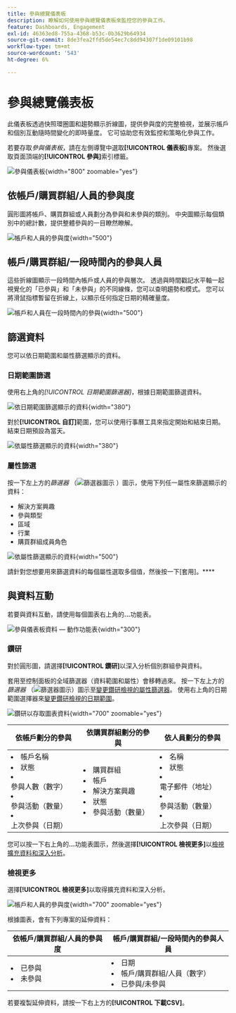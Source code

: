 ```yaml
---
title: 參與總覽儀表板
description: 瞭解如何使用參與總覽儀表板來監控您的參與工作。
feature: Dashboards, Engagement
exl-id: 46363ed8-755a-4368-b53c-0b3629b64934
source-git-commit: 8de3fea2ffd5de54ec7c8dd94307f1de09101b98
workflow-type: tm+mt
source-wordcount: '543'
ht-degree: 6%

---
```


# 參與總覽儀表板

此儀表板透過快照環圈圖和趨勢顯示折線圖，提供參與度的完整檢視，並展示帳戶和個別互動隨時間變化的即時量度。 它可協助您有效監控和策略化參與工作。

若要存取&#x200B;_參與儀表板_，請在左側導覽中選取&#x200B;**[!UICONTROL 儀表板]**&#x200B;專案。 然後選取頁面頂端的&#x200B;**[!UICONTROL 參與]**&#x200B;索引標籤。

<!-- To generate a shareable PDF of your current view, click **[!UICONTROL Export]** at the top-right corner of the page. To engage with the data, use the action menu in the top-right corner. -->

![參與儀表板](./assets/engagement-dashboard.png){width="800" zoomable="yes"}

## 依帳戶/購買群組/人員的參與度

圓形圖將帳戶、購買群組或人員劃分為參與和未參與的類別。 中央圖顯示每個類別中的總計數，提供整體參與的一目瞭然瞭解。

![帳戶和人員的參與度](assets/engagement-accounts.png){width="500"}

## 帳戶/購買群組/一段時間內的參與人員

這些折線圖顯示一段時間內帳戶或人員的參與層次。 透過與時間戳記水平軸一起視覺化的「已參與」和「未參與」的不同線條，您可以查明趨勢和模式。 您可以將滑鼠指標暫留在折線上，以顯示任何指定日期的精確量度。

![帳戶和人員在一段時間內的參與](assets/engagement-accounts-over-time.png){width="500"}

## 篩選資料

您可以依日期範圍和屬性篩選顯示的資料。

### 日期範圍篩選

使用右上角的&#x200B;_[!UICONTROL 日期範圍篩選器]_，根據日期範圍篩選資料。

![依日期範圍篩選顯示的資料](./assets/engagement-date-filter.png){width="380"}

對於&#x200B;**[!UICONTROL 自訂]**&#x200B;範圍，您可以使用行事曆工具來指定開始和結束日期。 結束日期預設為當天。

![依屬性篩選顯示的資料](./assets/engagement-date-filter-custom.png){width="380"}

### 屬性篩選

按一下左上方的&#x200B;_篩選器_ （![篩選器圖示](../assets/do-not-localize/icon-filter.svg) ）圖示，使用下列任一屬性來篩選顯示的資料：

* 解決方案興趣
* 參與類型
* 區域
* 行業
* 購買群組成員角色

![依屬性篩選顯示的資料](./assets/engagement-dashboard-filters.png){width="500"}

請針對您想要用來篩選資料的每個屬性選取多個值，然後按一下[套用]。****

## 與資料互動

若要與資料互動，請使用每個圖表右上角的&#x200B;**...**&#x200B;功能表。

![參與儀表板資料 — 動作功能表](assets/engagement-action-menu.png){width="300"}

### 鑽研

對於圓形圖，請選擇&#x200B;**[!UICONTROL 鑽研]**&#x200B;以深入分析個別群組參與資料。

套用至控制面板的全域篩選器（資料範圍和屬性）會移轉過來。 按一下左上方的&#x200B;_篩選器_ （![篩選器圖示](../assets/do-not-localize/icon-filter.svg)）圖示至[變更鑽研檢視的屬性篩選器](#filter-the-data)。 使用右上角的日期範圍選擇器來[變更鑽研檢視的日期範圍](#date-range-filter)。

![鑽研以存取圖表資料](./assets/engagement-buying-groups-drill-through.png){width="700" zoomable="yes"}

| 依帳戶劃分的參與 | 依購買群組劃分的參與 | 依人員劃分的參與 |
| ---------------------- | --------------------------- | -------------------- |
| <li>帳戶名稱 <li>狀態 <li>參與人數（數字）<li>參與活動（數量） <li>上次參與（日期） | <li>購買群組 <li>帳戶 <li>解決方案興趣 <li>狀態 <li>參與活動（數量） | <li>名稱 <li>狀態 <li>電子郵件（地址） <li>參與活動（數量） <li>上次參與（日期） |

您可以按一下右上角的&#x200B;**...**&#x200B;功能表圖示，然後選擇&#x200B;**[!UICONTROL 檢視更多]**&#x200B;以[檢視擴充資料和深入分析](#view-more)。

### 檢視更多

選擇&#x200B;**[!UICONTROL 檢視更多]**&#x200B;以取得擴充資料和深入分析。

![帳戶和人員的參與度](./assets/engagement-buying-groups-time-view-more.png){width="700" zoomable="yes"}

根據圖表，會有下列專案的延伸資料：

| 依帳戶/購買群組/人員的參與度 | 帳戶/購買群組/一段時間內的參與人員 |
| ----------------------------------------------- | -------------------------------------------------- | 
| <li>已參與 <li>未參與 | <li>日期 <li>帳戶/購買群組/人員（數字） <li>已參與/未參與 |

若要複製延伸資料，請按一下右上方的&#x200B;**[!UICONTROL 下載CSV]**。

